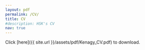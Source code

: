 ```yaml
---
layout: pdf
permalink: /CV/
title: CV
#description: HSK's CV 
nav: true
---
```


Click [here]({{ site.url }}/assets/pdf/Kenagy_CV.pdf) to download.

<object data="../assets/pdf/Kenagy_CV.pdf" width="1000" height="1000" type='application/pdf'></object>
